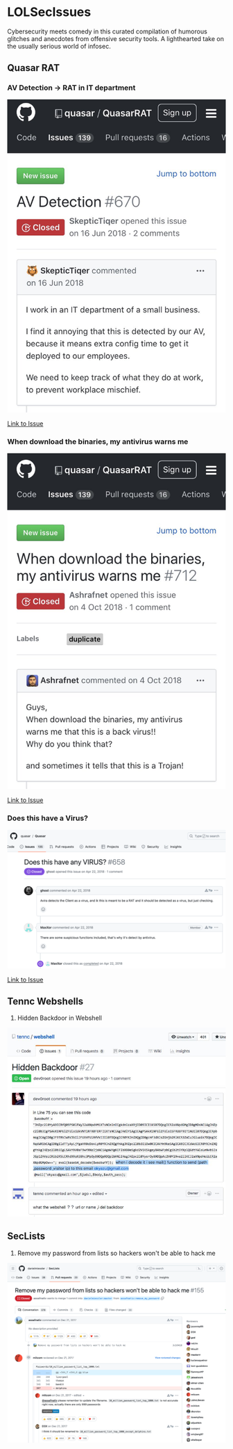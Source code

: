 # LOLSecIssues
Cybersecurity meets comedy in this curated compilation of humorous glitches and anecdotes from offensive security tools. A lighthearted take on the usually serious world of infosec.

## Quasar RAT

### AV Detection -> RAT in IT department

![quasar screenshot](./screens/quasar1.jpg)

[Link to Issue](https://github.com/quasar/Quasar/issues/670)

### When download the binaries, my antivirus warns me

![quasar screenshot](./screens/quasar2.jpg)

[Link to Issue](https://github.com/quasar/Quasar/issues/712)

### Does this have a Virus?

![quasar screenshot](./screens/quasar3.png)

[Link to Issue](https://github.com/quasar/Quasar/issues/658)

## Tennc Webshells

1. Hidden Backdoor in Webshell

![tennc webshell](./screens/webshell_hidden_backdoor.jpg)

## SecLists

1. Remove my password from lists so hackers won't be able to hack me

![tennc webshell](./screens/seclists1.png)
